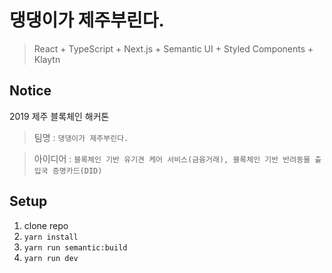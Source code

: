 # 댕댕이가 제주부린다.
> React + TypeScript + Next.js + Semantic UI + Styled Components + Klaytn

## Notice
2019 제주 블록체인 해커톤
> 팀명 : `댕댕이가 제주부린다.`


> 아이디어 : `블록체인 기반 유기견 케어 서비스(금융거래), 블록체인 기반 반려동물 출입국 증명카드(DID)`

## Setup
1. clone repo
2. `yarn install`
3. `yarn run semantic:build`
4. `yarn run dev`